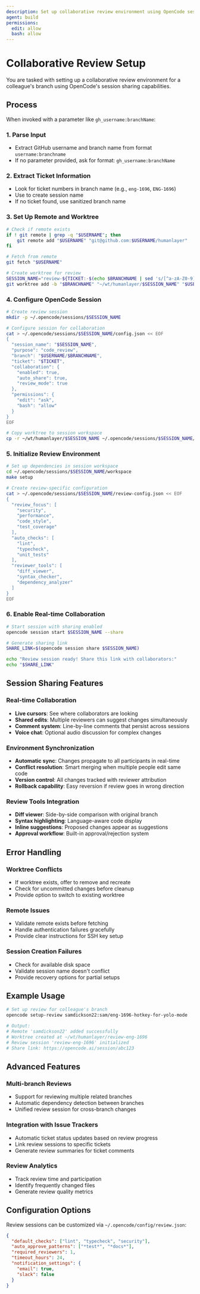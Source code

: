 ```yaml
---
description: Set up collaborative review environment using OpenCode sessions
agent: build
permissions:
  edit: allow
  bash: allow
---
```


# Collaborative Review Setup

You are tasked with setting up a collaborative review environment for a colleague's branch using OpenCode's session sharing capabilities.

## Process

When invoked with a parameter like `gh_username:branchName`:

### 1. Parse Input

- Extract GitHub username and branch name from format `username:branchname`
- If no parameter provided, ask for format: `gh_username:branchName`

### 2. Extract Ticket Information

- Look for ticket numbers in branch name (e.g., `eng-1696`, `ENG-1696`)
- Use to create session name
- If no ticket found, use sanitized branch name

### 3. Set Up Remote and Worktree

```bash
# Check if remote exists
if ! git remote | grep -q "$USERNAME"; then
    git remote add "$USERNAME" "git@github.com:$USERNAME/humanlayer"
fi

# Fetch from remote
git fetch "$USERNAME"

# Create worktree for review
SESSION_NAME="review-${TICKET:-$(echo $BRANCHNAME | sed 's/[^a-zA-Z0-9]/-/g')}"
git worktree add -b "$BRANCHNAME" "~/wt/humanlayer/$SESSION_NAME" "$USERNAME/$BRANCHNAME"
```

### 4. Configure OpenCode Session

```bash
# Create review session
mkdir -p ~/.opencode/sessions/$SESSION_NAME

# Configure session for collaboration
cat > ~/.opencode/sessions/$SESSION_NAME/config.json << EOF
{
  "session_name": "$SESSION_NAME",
  "purpose": "code_review",
  "branch": "$USERNAME/$BRANCHNAME",
  "ticket": "$TICKET",
  "collaboration": {
    "enabled": true,
    "auto_share": true,
    "review_mode": true
  },
  "permissions": {
    "edit": "ask",
    "bash": "allow"
  }
}
EOF

# Copy worktree to session workspace
cp -r ~/wt/humanlayer/$SESSION_NAME ~/.opencode/sessions/$SESSION_NAME/workspace/
```

### 5. Initialize Review Environment

```bash
# Set up dependencies in session workspace
cd ~/.opencode/sessions/$SESSION_NAME/workspace
make setup

# Create review-specific configuration
cat > ~/.opencode/sessions/$SESSION_NAME/review-config.json << EOF
{
  "review_focus": [
    "security",
    "performance",
    "code_style",
    "test_coverage"
  ],
  "auto_checks": [
    "lint",
    "typecheck",
    "unit_tests"
  ],
  "reviewer_tools": [
    "diff_viewer",
    "syntax_checker",
    "dependency_analyzer"
  ]
}
EOF
```

### 6. Enable Real-time Collaboration

```bash
# Start session with sharing enabled
opencode session start $SESSION_NAME --share

# Generate sharing link
SHARE_LINK=$(opencode session share $SESSION_NAME)

echo "Review session ready! Share this link with collaborators:"
echo "$SHARE_LINK"
```

## Session Sharing Features

### Real-time Collaboration

- **Live cursors**: See where collaborators are looking
- **Shared edits**: Multiple reviewers can suggest changes simultaneously
- **Comment system**: Line-by-line comments that persist across sessions
- **Voice chat**: Optional audio discussion for complex changes

### Environment Synchronization

- **Automatic sync**: Changes propagate to all participants in real-time
- **Conflict resolution**: Smart merging when multiple people edit same code
- **Version control**: All changes tracked with reviewer attribution
- **Rollback capability**: Easy reversion if review goes in wrong direction

### Review Tools Integration

- **Diff viewer**: Side-by-side comparison with original branch
- **Syntax highlighting**: Language-aware code display
- **Inline suggestions**: Proposed changes appear as suggestions
- **Approval workflow**: Built-in approval/rejection system

## Error Handling

### Worktree Conflicts

- If worktree exists, offer to remove and recreate
- Check for uncommitted changes before cleanup
- Provide option to switch to existing worktree

### Remote Issues

- Validate remote exists before fetching
- Handle authentication failures gracefully
- Provide clear instructions for SSH key setup

### Session Creation Failures

- Check for available disk space
- Validate session name doesn't conflict
- Provide recovery options for partial setups

## Example Usage

```bash
# Set up review for colleague's branch
opencode setup-review samdickson22:sam/eng-1696-hotkey-for-yolo-mode

# Output:
# Remote 'samdickson22' added successfully
# Worktree created at ~/wt/humanlayer/review-eng-1696
# Review session 'review-eng-1696' initialized
# Share link: https://opencode.ai/session/abc123
```

## Advanced Features

### Multi-branch Reviews

- Support for reviewing multiple related branches
- Automatic dependency detection between branches
- Unified review session for cross-branch changes

### Integration with Issue Trackers

- Automatic ticket status updates based on review progress
- Link review sessions to specific tickets
- Generate review summaries for ticket comments

### Review Analytics

- Track review time and participation
- Identify frequently changed files
- Generate review quality metrics

## Configuration Options

Review sessions can be customized via `~/.opencode/config/review.json`:

```json
{
  "default_checks": ["lint", "typecheck", "security"],
  "auto_approve_patterns": ["*test*", "*docs*"],
  "required_reviewers": 1,
  "timeout_hours": 24,
  "notification_settings": {
    "email": true,
    "slack": false
  }
}
```
